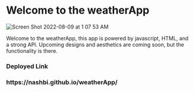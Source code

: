 # Welcome to the weatherApp 

![Screen Shot 2022-08-09 at 1 07 53 AM](https://user-images.githubusercontent.com/107282167/183569004-38fd26d8-cd61-4cc5-bce7-63e13b72c4bd.png)


Welcome to the weatherApp, this app is powered by javascript, HTML, and a strong API. Upcoming designs and aesthetics are coming soon, but the functionality is there.

<h3> Deployed Link <h3>
  https://nashbi.github.io/weatherApp/ 

